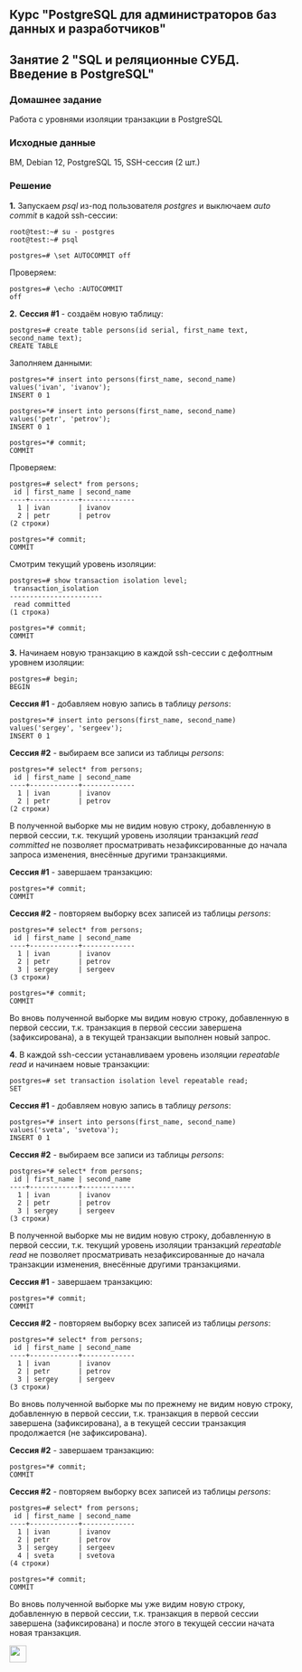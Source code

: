 ## Курс "PostgreSQL для администраторов баз данных и разработчиков"

## Занятие 2 "SQL и реляционные СУБД. Введение в PostgreSQL"

### Домашнее задание
Работа с уровнями изоляции транзакции в PostgreSQL

### Исходные данные
ВМ, Debian 12, PostgreSQL 15, SSH-сессия (2 шт.)

### Решение

**1.** Запускаем _psql_ из-под пользователя _postgres_ и выключаем _auto commit_ в кадой ssh-сессии:
```
root@test:~# su - postgres
root@test:~# psql

postgres=# \set AUTOCOMMIT off
```
Проверяем:
```
postgres=# \echo :AUTOCOMMIT
off
```

**2.** **Сессия #1** - создаём новую таблицу:
```
postgres=# create table persons(id serial, first_name text, second_name text);
CREATE TABLE
```
Заполняем данными:
```
postgres=*# insert into persons(first_name, second_name) values('ivan', 'ivanov');
INSERT 0 1

postgres=*# insert into persons(first_name, second_name) values('petr', 'petrov');
INSERT 0 1

postgres=*# commit;
COMMIT
```
Проверяем:
```
postgres=# select* from persons;
 id | first_name | second_name
----+------------+-------------
  1 | ivan       | ivanov
  2 | petr       | petrov
(2 строки)

postgres=*# commit;
COMMIT
```

Смотрим текущий уровень изоляции:
```
postgres=# show transaction isolation level;
 transaction_isolation
-----------------------
 read committed
(1 строка)

postgres=*# commit;
COMMIT
```

**3.** Начинаем новую транзакцию в каждой ssh-сессии с дефолтным уровнем изоляции:
```
postgres=# begin;
BEGIN
```

**Сессия #1** - добавляем новую запись в таблицу _persons_:
```
postgres=*# insert into persons(first_name, second_name) values('sergey', 'sergeev');
INSERT 0 1
```

**Сессия #2** - выбираем все записи из таблицы _persons_:
```
postgres=*# select* from persons;
 id | first_name | second_name
----+------------+-------------
  1 | ivan       | ivanov
  2 | petr       | petrov
(2 строки)
```

В полученной выборке мы не видим новую строку, добавленную в первой сессии, т.к. текущий уровень изоляции транзакций _read committed_ не позволяет просматривать незафиксированные до начала запроса изменения, внесённые другими транзакциями.

**Сессия #1** - завершаем транзакцию:
```
postgres=*# commit;
COMMIT
```

**Сессия #2** - повторяем выборку всех записей из таблицы _persons_:
```
postgres=*# select* from persons;
 id | first_name | second_name
----+------------+-------------
  1 | ivan       | ivanov
  2 | petr       | petrov
  3 | sergey     | sergeev
(3 строки)

postgres=*# commit;
COMMIT
```
Во вновь полученной выборке мы видим новую строку, добавленную в первой сессии, т.к. транзакция в первой сессии завершена (зафиксирована), а в текущей транзакции выполнен новый запрос.

**4**. В каждой ssh-сессии устанавливаем уровень изоляции _repeatable read_ и начинаем новые транзакции:
```
postgres=# set transaction isolation level repeatable read;
SET
```

**Сессия #1** - добавляем новую запись в таблицу _persons_:
```
postgres=*# insert into persons(first_name, second_name) values('sveta', 'svetova');
INSERT 0 1
```

**Сессия #2** - выбираем все записи из таблицы _persons_:
```
postgres=*# select* from persons;
 id | first_name | second_name
----+------------+-------------
  1 | ivan       | ivanov
  2 | petr       | petrov
  3 | sergey     | sergeev
(3 строки)
```

В полученной выборке мы не видим новую строку, добавленную в первой сессии, т.к. текущий уровень изоляции транзакций _repeatable read_ не позволяет просматривать незафиксированные до начала транзакции изменения, внесённые другими транзакциями.

**Сессия #1** - завершаем транзакцию:
```
postgres=*# commit;
COMMIT
```

**Сессия #2** - повторяем выборку всех записей из таблицы _persons_:
```
postgres=*# select* from persons;
 id | first_name | second_name
----+------------+-------------
  1 | ivan       | ivanov
  2 | petr       | petrov
  3 | sergey     | sergeev
(3 строки)
```

Во вновь полученной выборке мы по прежнему не видим новую строку, добавленную в первой сессии, т.к. транзакция в первой сессии завершена (зафиксирована), а в текущей сессии транзакция продолжается (не зафиксирована).

**Сессия #2** - завершаем транзакцию:
```
postgres=*# commit;
COMMIT
```

**Сессия #2** - повторяем выборку всех записей из таблицы _persons_:
```
postgres=# select* from persons;
 id | first_name | second_name
----+------------+-------------
  1 | ivan       | ivanov
  2 | petr       | petrov
  3 | sergey     | sergeev
  4 | sveta      | svetova
(4 строки)

postgres=*# commit;
COMMIT
```

Во вновь полученной выборке мы уже видим новую строку, добавленную в первой сессии, т.к. транзакция в первой сессии завершена (зафиксирована) и после этого в текущей сессии начата новая транзакция.

<code><img height="30" src="https://cdn.jsdelivr.net/npm/simple-icons@3.13.0/icons/postgresql.svg"></code>
